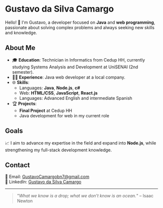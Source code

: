 # Gustavo da Silva Camargo

Hello! 👋 I'm Gustavo, a developer focused on **Java** and **web programming**, passionate about solving complex problems and always seeking new skills and knowledge.

## About Me

- 🎓 **Education**: Technician in Informatics from Cedup HH, currently studying Systems Analysis and Development at UniSENAI (2nd semester).
- 🧑‍💻 **Experience**: Java web developer at a local company.
- 🌐 **Skills**:
  - Languages: **Java**, **Node.js**, **c#**
  - Web: **HTML/CSS**, **JavaScript**, **React.js**
  - Languages: Advanced English and intermediate Spanish
- 🏆 **Projects**:
  - **Final Project** at Cedup HH
  - Java development for web in my current role

## Goals

📈 I aim to advance my expertise in the field and expand into **Node.js**, while strengthening my full-stack development knowledge.

## Contact

📧 Email: [GustavoCamargobn7@gmail.com](mailto:GustavoCamargobn7@gmail.com)  
🔗 LinkedIn: [Gustavo da Silva Camargo](https://www.linkedin.com/in/gustavo-da-silva-camargo/)

---

> "_What we know is a drop; what we don’t know is an ocean._" – Isaac Newton
